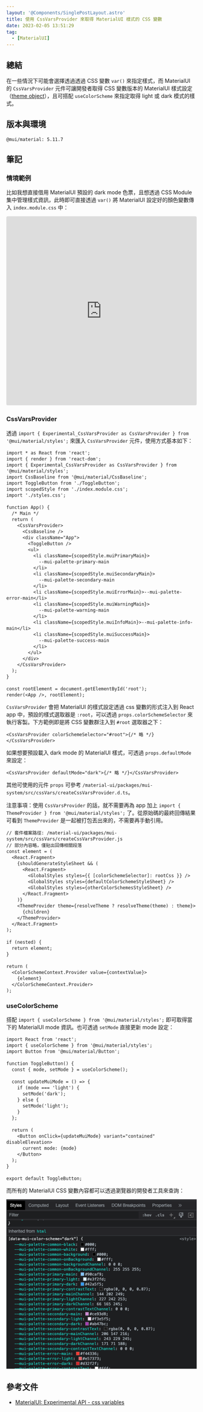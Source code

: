 ```yaml
---
layout: '@Components/SinglePostLayout.astro'
title: 使用 CssVarsProvider 來取得 MaterialUI 樣式的 CSS 變數
date: 2023-02-05 13:51:29
tag:
  - [MaterialUI]
---
```


## 總結

在一些情況下可能會選擇透過透過 CSS 變數 `var()` 來指定樣式，而 MaterialUI 的 `CssVarsProvider` 元件可讓開發者取得 CSS 變數版本的 MaterialUI 樣式設定（[theme object](https://mui.com/material-ui/customization/default-theme/)），且可搭配 `useColorScheme` 來指定取得 light 或 dark 模式的樣式。

## 版本與環境

```
@mui/material: 5.11.7
```

## 筆記

### 情境範例

比如我想直接借用 MaterialUI 預設的 dark mode 色票，且想透過 CSS Module 集中管理樣式資訊，此時即可直接透過 `var()` 將 MaterialUI 設定好的顏色變數傳入 `index.module.css` 中：

<iframe src="https://codesandbox.io/embed/mui-cssvarsprovider-xkr9h8?fontsize=14&hidenavigation=1&module=%2Fsrc%2Findex.module.css&theme=dark"
     style="width:100%; height:500px; border:0; border-radius: 4px; overflow:hidden;"
     title="mui-CssVarsProvider"
     allow="accelerometer; ambient-light-sensor; camera; encrypted-media; geolocation; gyroscope; hid; microphone; midi; payment; usb; vr; xr-spatial-tracking"
     sandbox="allow-forms allow-modals allow-popups allow-presentation allow-same-origin allow-scripts"
   ></iframe>

### CssVarsProvider

透過 `import { Experimental_CssVarsProvider as CssVarsProvider } from '@mui/material/styles';` 來匯入 `CssVarsProvider` 元件，使用方式基本如下：

```tsx
import * as React from 'react';
import { render } from 'react-dom';
import { Experimental_CssVarsProvider as CssVarsProvider } from '@mui/material/styles';
import CssBaseline from '@mui/material/CssBaseline';
import ToggleButton from './ToggleButton';
import scopedStyle from './index.module.css';
import './styles.css';

function App() {
  /* Main */
  return (
    <CssVarsProvider>
      <CssBaseline />
      <div className="App">
        <ToggleButton />
        <ul>
          <li className={scopedStyle.muiPrimaryMain}>
            --mui-palette-primary-main
          </li>
          <li className={scopedStyle.muiSecondaryMain}>
            --mui-palette-secondary-main
          </li>
          <li className={scopedStyle.muiErrorMain}>--mui-palette-error-main</li>
          <li className={scopedStyle.muiWarningMain}>
            --mui-palette-warning-main
          </li>
          <li className={scopedStyle.muiInfoMain}>--mui-palette-info-main</li>
          <li className={scopedStyle.muiSuccessMain}>
            --mui-palette-success-main
          </li>
        </ul>
      </div>
    </CssVarsProvider>
  );
}

const rootElement = document.getElementById('root');
render(<App />, rootElement);
```

`CssVarsProvider` 會把 MaterialUI 的樣式設定透過 css 變數的形式注入到 React app 中，預設的樣式選取器是 `:root`，可以透過 `props.colorSchemeSelector` 來執行客製。下方範例即是將 CSS 變數群注入到 `#root` 選取器之下：

```tsx
<CssVarsProvider colorSchemeSelector="#root">{/* 略 */}</CssVarsProvider>
```

如果想要預設載入 dark mode 的 MaterialUI 樣式，可透過 `props.defaultMode` 來設定：

```tsx
<CssVarsProvider defaultMode="dark">{/* 略 */}</CssVarsProvider>
```

其他可使用的元件 `props` 可參考 `/material-ui/packages/mui-system/src/cssVars/createCssVarsProvider.d.ts`。

注意事項：使用 `CssVarsProvider` 的話，就不需要再為 app 加上 `import { ThemeProvider } from '@mui/material/styles';` 了。從原始碼的最終回傳結果可看到 `ThemeProvider` 是一起被打包丟出來的，不需要再手動引用。

```tsx
// 套件檔案路徑: /material-ui/packages/mui-system/src/cssVars/createCssVarsProvider.js
// 部分內容略，僅貼出回傳相關段落
const element = (
  <React.Fragment>
    {shouldGenerateStyleSheet && (
      <React.Fragment>
        <GlobalStyles styles={{ [colorSchemeSelector]: rootCss }} />
        <GlobalStyles styles={defaultColorSchemeStyleSheet} />
        <GlobalStyles styles={otherColorSchemesStyleSheet} />
      </React.Fragment>
    )}
    <ThemeProvider theme={resolveTheme ? resolveTheme(theme) : theme}>
      {children}
    </ThemeProvider>
  </React.Fragment>
);

if (nested) {
  return element;
}

return (
  <ColorSchemeContext.Provider value={contextValue}>
    {element}
  </ColorSchemeContext.Provider>
);
```

### useColorScheme

搭配 `import { useColorScheme } from '@mui/material/styles';` 即可取得當下的 MaterialUI mode 資訊。也可透過 `setMode` 直接更新 mode 設定：

```tsx
import React from 'react';
import { useColorScheme } from '@mui/material/styles';
import Button from '@mui/material/Button';

function ToggleButton() {
  const { mode, setMode } = useColorScheme();

  const updateMuiMode = () => {
    if (mode === 'light') {
      setMode('dark');
    } else {
      setMode('light');
    }
  };

  return (
    <Button onClick={updateMuiMode} variant="contained" disableElevation>
      current mode: {mode}
    </Button>
  );
}

export default ToggleButton;
```

而所有的 MaterialUI CSS 變數內容都可以透過瀏覽器的開發者工具來查詢：

![view mui var in dev tool](/2023/mui-CssVarsProvider/mui-cssVarsProvider-var-list.png)

## 參考文件

- [MaterialUI: Experimental API - css variables](https://mui.com/material-ui/experimental-api/css-variables/)
